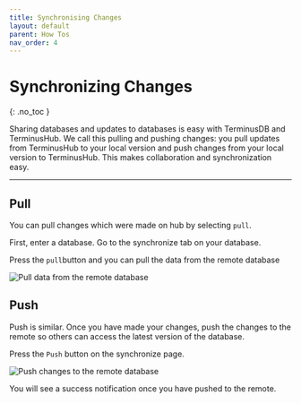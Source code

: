```yaml
---
title: Synchronising Changes
layout: default
parent: How Tos
nav_order: 4
---
```

# Synchronizing Changes

{: .no_toc }

Sharing databases and updates to databases is easy with TerminusDB and TerminusHub. We call this pulling and pushing changes: you pull updates from TerminusHub to your local version and push changes from your local version to TerminusHub. This makes collaboration and synchronization easy.

- - -

## Pull

You can pull changes which were made on hub by selecting `pull`.

First, enter a database. 
Go to the synchronize tab on your database.

Press the `pull`button and you can pull the data from the remote database

![Pull data from the remote database ](/docs/assets/uploads/pull-slide.jpg)

## Push

Push is similar. Once you have made your changes, push the changes to the remote so others can access the latest version of the database. 

Press the `Push` button on the synchronize page. 

![Push changes to the remote database ](/docs/assets/uploads/post-push-1.jpg)

You will see a success notification once you have pushed to the remote.